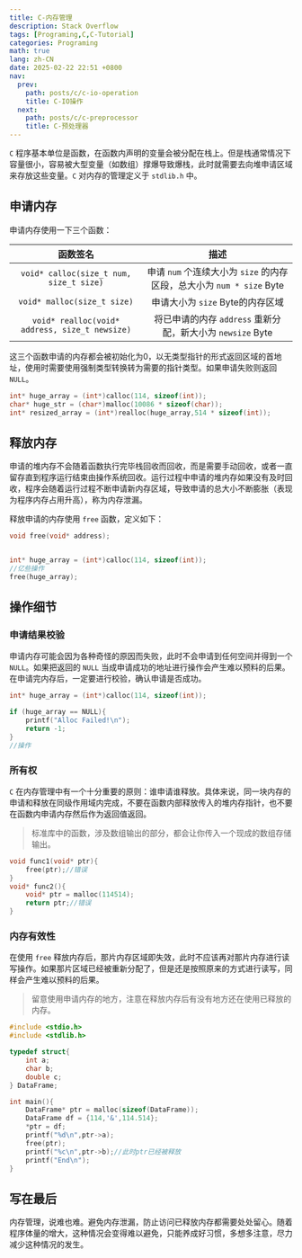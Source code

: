 ```yaml
---
title: C-内存管理
description: Stack Overflow
tags: [Programing,C,C-Tutorial]
categories: Programing
math: true
lang: zh-CN
date: 2025-02-22 22:51 +0800
nav:
  prev:
    path: posts/c/c-io-operation
    title: C-IO操作
  next:
    path: posts/c/c-preprocessor
    title: C-预处理器
---
```


`C` 程序基本单位是函数，在函数内声明的变量会被分配在栈上。但是栈通常情况下容量很小，容易被大型变量（如数组）撑爆导致爆栈，此时就需要去向堆申请区域来存放这些变量。`C` 对内存的管理定义于 `stdlib.h` 中。

## 申请内存

申请内存使用一下三个函数：

|函数签名|描述|
|:-:|:-:|
|`void* calloc(size_t num, size_t size)`|申请 `num` 个连续大小为 `size` 的内存区段，总大小为 `num * size` Byte|
|`void* malloc(size_t size)`|申请大小为 `size` Byte的内存区域|
|`void* realloc(void* address, size_t newsize)`|将已申请的内存 `address` 重新分配，新大小为 `newsize` Byte|

这三个函数申请的内存都会被初始化为0，以无类型指针的形式返回区域的首地址，使用时需要使用强制类型转换转为需要的指针类型。如果申请失败则返回 `NULL`。

```c
int* huge_array = (int*)calloc(114, sizeof(int));
char* huge_str = (char*)malloc(10086 * sizeof(char));
int* resized_array = (int*)realloc(huge_array,514 * sizeof(int));
```

## 释放内存

申请的堆内存不会随着函数执行完毕栈回收而回收，而是需要手动回收，或者一直留存直到程序运行结束由操作系统回收。运行过程中申请的堆内存如果没有及时回收，程序会随着运行过程不断申请新内存区域，导致申请的总大小不断膨胀（表现为程序内存占用升高），称为内存泄漏。

释放申请的内存使用 `free` 函数，定义如下：

```c
void free(void* address);


int* huge_array = (int*)calloc(114, sizeof(int));
//亿些操作
free(huge_array);
```

## 操作细节

### 申请结果校验

申请内存可能会因为各种奇怪的原因而失败，此时不会申请到任何空间并得到一个 `NULL`。如果把返回的 `NULL` 当成申请成功的地址进行操作会产生难以预料的后果。在申请完内存后，一定要进行校验，确认申请是否成功。

```c
int* huge_array = (int*)calloc(114, sizeof(int));

if (huge_array == NULL){
    printf("Alloc Failed!\n");
    return -1;
}
//操作
```

### 所有权

`C` 在内存管理中有一个十分重要的原则：谁申请谁释放。具体来说，同一块内存的申请和释放在同级作用域内完成，不要在函数内部释放传入的堆内存指针，也不要在函数内申请内存然后作为返回值返回。

> 标准库中的函数，涉及数组输出的部分，都会让你传入一个现成的数组存储输出。

```c
void func1(void* ptr){
    free(ptr);//错误
}
void* func2(){
    void* ptr = malloc(114514);
    return ptr;//错误
}
```

### 内存有效性

在使用 `free` 释放内存后，那片内存区域即失效，此时不应该再对那片内存进行读写操作。如果那片区域已经被重新分配了，但是还是按照原来的方式进行读写，同样会产生难以预料的后果。

> 留意使用申请内存的地方，注意在释放内存后有没有地方还在使用已释放的内存。

```c
#include <stdio.h>
#include <stdlib.h>

typedef struct{
    int a;
    char b;
    double c;
} DataFrame;

int main(){
    DataFrame* ptr = malloc(sizeof(DataFrame));
    DataFrame df = {114,'&',114.514};
    *ptr = df;
    printf("%d\n",ptr->a);
    free(ptr);
    printf("%c\n",ptr->b);//此时ptr已经被释放
    printf("End\n");
}
```

## 写在最后

内存管理，说难也难。避免内存泄漏，防止访问已释放内存都需要处处留心。随着程序体量的增大，这种情况会变得难以避免，只能养成好习惯，多想多注意，尽力减少这种情况的发生。
